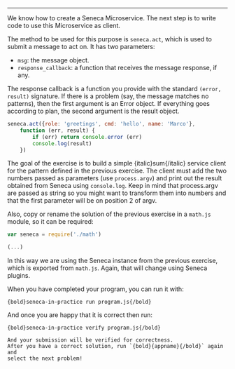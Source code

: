 ---

We know how to create a Seneca Microservice.
The next step is to write code to use this Microservice as client.

The method to be used for this purpose is `seneca.act`, which is used to submit
a message to act on. It has two parameters:
* `msg`: the message object.
* `response_callback`: a function that receives the message response, if any.

The response callback is a function you provide with the standard `(error,
result)` signature. If there is a problem (say, the message matches no patterns),
then the first argument is an Error object.
If everything goes according to plan, the second argument is the result object.

```javascript
seneca.act({role: 'greetings', cmd: 'hello', name: 'Marco'},
    function (err, result) {
        if (err) return console.error (err)
        console.log(result)
    })
```
The goal of the exercise is to build a simple {italic}sum{/italic} service
client for the pattern defined in the previous exercise.
The client must add the two numbers passed as parameters (use `process.argv`) and
print out the result obtained from Seneca using `console.log`.
Keep in mind that process.argv are passed as string so you might want to transform
them into numbers and that the first parameter will be on position 2 of argv.

Also, copy or rename the solution of the previous exercise in a `math.js` module,
so it can be required:

``` javascript
var seneca = require('./math')

(...)
```
In this way we are using the Seneca instance from the previous exercise, which
is exported from `math.js`. Again, that will change using Seneca plugins.

When you have completed your program, you can run it with:

    {bold}seneca-in-practice run program.js{/bold}

And once you are happy that it is correct then run:

    {bold}seneca-in-practice verify program.js{/bold}

    And your submission will be verified for correctness.
    After you have a correct solution, run `{bold}{appname}{/bold}` again and
    select the next problem!

